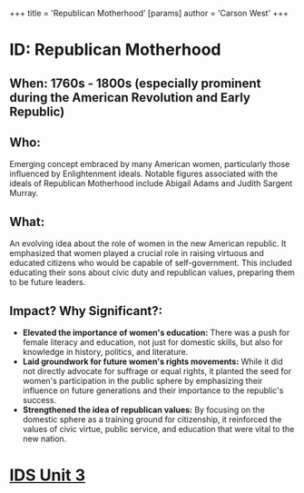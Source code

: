 +++
 title = 'Republican Motherhood'
[params]
	author = 'Carson West'
+++
# ID: Republican Motherhood
## When: 1760s - 1800s (especially prominent during the American Revolution and Early Republic)
## Who: 
Emerging concept embraced by many American women, particularly those influenced by Enlightenment ideals. Notable figures associated with the ideals of Republican Motherhood include Abigail Adams and Judith Sargent Murray.
## What:
An evolving idea about the role of women in the new American republic. It emphasized that women played a crucial role in raising virtuous and educated citizens who would be capable of self-government.  This included educating their sons about civic duty and republican values, preparing them to be future leaders.
## Impact? Why Significant?: 
* **Elevated the importance of women's education:**  There was a push for female literacy and education, not just for domestic skills, but also for knowledge in history, politics, and literature.
* **Laid groundwork for future women's rights movements:** While it did not directly advocate for suffrage or equal rights, it planted the seed for women's participation in the public sphere by emphasizing their influence on future generations and their importance to the republic's success.
* **Strengthened the idea of republican values:** By focusing on the domestic sphere as a training ground for citizenship, it reinforced the values of civic virtue, public service, and education that were vital to the new nation. 

# [IDS Unit 3](./../ids-unit-3/)